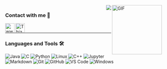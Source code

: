 



<h1 align="center" style="display:none;"></h1>



<img align="right" alt="GIF" height="160px" src="https://media.giphy.com/media/du3J3cXyzhj75IOgvA/giphy.gif" />



<img align="right" src="http://estruyf-github.azurewebsites.net/api/VisitorHit?user=thiagokovnat&repo=Bgstatic&countColorcountColor&countColor=%237B1E7B"/>

### Contact with me 📝

[<img align="left" alt="www.thiagokovnat.github.io" height="30px" src="https://www.flaticon.com/svg/static/icons/svg/2996/2996826.svg" />][website]
[<img align="left" alt="Thiago Kovnat | LinkedIn" height="30px" src="https://www.flaticon.com/svg/static/icons/svg/725/725337.svg"/>][linkedin]


<br />

---

### Languages and Tools 🛠 

![Java](http://img.shields.io/badge/-Java-5B4638?style=flat-square&logo=java&logoColor=ffffff)
![C](http://img.shields.io/badge/-C-A8B9CC?style=flat-square&logo=c&logoColor=ffffff)
![Python](http://img.shields.io/badge/-Python-3776AB?style=flat-square&logo=python&logoColor=ffffff)
![Linux](http://img.shields.io/badge/-Linux-A8B9CC?style=flat-square&logo=Linux&logoColor=ffffff)
![C++](http://img.shields.io/badge/-C++-5B4638?style=flat-square&logo=cpp&logoColor=ffffff)
![Jupyter](http://img.shields.io/badge/-Jupyter-5B4638?style=flat-square&logo=jupyter&logoColor=ffffff)
![Markdown](https://img.shields.io/badge/-Markdown-000000?style=flat-square&logo=markdown)
![Git](https://img.shields.io/badge/-Git-%23F05032?style=flat-square&logo=git&logoColor=%23ffffff)
![GitHub](https://img.shields.io/badge/-GitHub-181717?style=flat-square&logo=github)
![VS Code](http://img.shields.io/badge/-VS%20Code-007ACC?style=flat-square&logo=visual-studio-code&logoColor=ffffff)
![Windows](http://img.shields.io/badge/-Windows-0078D6?style=flat-square&logo=windows&logoColor=ffffff)

<br/>




[website]: https://thiagokovnat.github.io
[linkedin]: https://www.linkedin.com/in/thiago-kovnat-34a941195/

